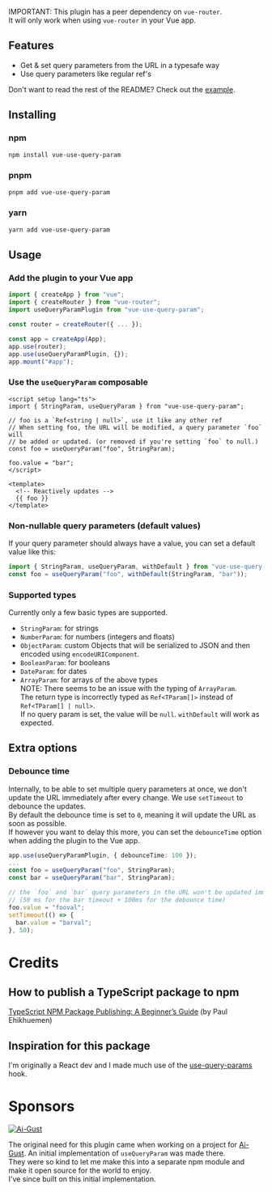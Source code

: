IMPORTANT: This plugin has a peer dependency on `vue-router`.  
It will only work when using `vue-router` in your Vue app.

## Features

- Get & set query parameters from the URL in a typesafe way
- Use query parameters like regular ref's

Don't want to read the rest of the README? Check out the [example](https://stackblitz.com/~/github.com/jeroenpelgrims/vue-use-query-param-example).

## Installing

### npm

```bash
npm install vue-use-query-param
```

### pnpm

```bash
pnpm add vue-use-query-param
```

### yarn

```bash
yarn add vue-use-query-param
```

## Usage

### Add the plugin to your Vue app

```ts
import { createApp } from "vue";
import { createRouter } from "vue-router";
import useQueryParamPlugin from "vue-use-query-param";

const router = createRouter({ ... });

const app = createApp(App);
app.use(router);
app.use(useQueryParamPlugin, {});
app.mount("#app");

```

### Use the `useQueryParam` composable

```tsx
<script setup lang="ts">
import { StringParam, useQueryParam } from "vue-use-query-param";

// foo is a `Ref<string | null>`, use it like any other ref
// When setting foo, the URL will be modified, a query parameter `foo` will
// be added or updated. (or removed if you're setting `foo` to null.)
const foo = useQueryParam("foo", StringParam);

foo.value = "bar";
</script>

<template>
  <!-- Reactively updates -->
  {{ foo }}
</template>
```

### Non-nullable query parameters (default values)

If your query parameter should always have a value, you can set a default value like this:

```ts
import { StringParam, useQueryParam, withDefault } from "vue-use-query-param";
const foo = useQueryParam("foo", withDefault(StringParam, "bar"));
```

### Supported types

Currently only a few basic types are supported.

- `StringParam`: for strings
- `NumberParam`: for numbers (integers and floats)
- `ObjectParam`: custom Objects that will be serialized to JSON and then encoded using `encodeURIComponent`.
- `BooleanParam`: for booleans
- `DateParam`: for dates
- `ArrayParam`: for arrays of the above types  
  NOTE: There seems to be an issue with the typing of `ArrayParam`.  
  The return type is incorrectly typed as `Ref<TParam[]>` instead of `Ref<TParam[] | null>`.  
  If no query param is set, the value will be `null`. `withDefault` will work as expected.

## Extra options

### Debounce time

Internally, to be able to set multiple query parameters at once, we don't update the URL immediately after every change. We use `setTimeout` to debounce the updates.  
By default the debounce time is set to `0`, meaning it will update the URL as soon as possible.  
If however you want to delay this more, you can set the `debounceTime` option when adding the plugin to the Vue app.

```ts
app.use(useQueryParamPlugin, { debounceTime: 100 });
...
const foo = useQueryParam("foo", StringParam);
const bar = useQueryParam("bar", StringParam);

// the `foo` and `bar` query parameters in the URL won't be updated immediately, but only after 150ms.
// (50 ms for the bar timeout + 100ms for the debounce time)
foo.value = "fooval";
setTimeout(() => {
  bar.value = "barval";
}, 50);
```

# Credits

## How to publish a TypeScript package to npm

[TypeScript NPM Package Publishing: A Beginner’s Guide](https://pauloe-me.medium.com/typescript-npm-package-publishing-a-beginners-guide-40b95908e69c) (by Paul Ehikhuemen)

## Inspiration for this package

I'm originally a React dev and I made much use of the [use-query-params](https://www.npmjs.com/package/use-query-params) hook.

# Sponsors

[![Ai-Gust](https://assets-global.website-files.com/631524ebcf6f3b0b4e472777/6583f4b10a91cd4e83995dc8_logo-aigust-lightbg.svg)](https://www.ai-gust.io/)

The original need for this plugin came when working on a project for [Ai-Gust](https://www.ai-gust.io/). An initial implementation of `useQueryParam` was made there.  
They were so kind to let me make this into a separate npm module and make it open source for the world to enjoy.  
I've since built on this initial implementation.
